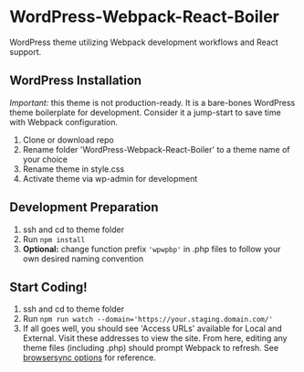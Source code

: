 # WordPress-Webpack-React-Boiler
WordPress theme utilizing Webpack development workflows and React support.

## WordPress Installation
*Important:* this theme is not production-ready. It is a bare-bones WordPress theme boilerplate for development. Consider it a jump-start to save time with Webpack configuration.

1. Clone or download repo
1. Rename folder 'WordPress-Webpack-React-Boiler' to a theme name of your choice
1. Rename theme in style.css
1. Activate theme via wp-admin for development

## Development Preparation

1. ssh and cd to theme folder
1. Run ```npm install```
1. **Optional:** change function prefix ```'wpwpbp'``` in .php files to follow your own desired naming convention

## Start Coding!

1. ssh and cd to theme folder
1. Run ```npm run watch --domain='https://your.staging.domain.com/'```
1. If all goes well, you should see 'Access URLs' available for Local and External. Visit these addresses to view the site. From here, editing any theme files (including .php) should prompt Webpack to refresh. See [browsersync options](https://www.browsersync.io/docs/options) for reference.
